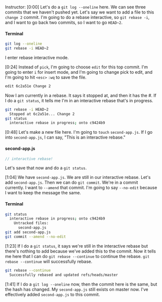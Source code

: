 Instructor: [0:00] Let's do a `git log --oneline` here. We can see three commits that we haven't pushed yet. Let's say we want to add a file to this `change 2` commit. I'm going to do a rebase interactive, so `git rebase -i`, and I want to go back two commits, so I want to go `HEAD~2`. 

#### Terminal
```bash
git log --oneline
git rebase -i HEAD~2
```

I enter rebase interactive mode.

[0:24] Instead of `pick`, I'm going to choose `edit` for this top commit. I'm going to enter `i` for insert mode, and I'm going to change pick to edit, and I'm going to hit `<esc>` `:wq` to save the file. 

```bash
edit 6c2a51e Change 2
```

Now I am currently in a rebase. It says it stopped at, and then it has the #. If I do a `git status`, it tells me I'm in an interactive rebase that's in progress.

```bash
git rebase -i HEAD~2
  Stopped at 6c2a51e... Change 2
git status
  interactive rebase in progress; onto c9424b9
```


[0:48] Let's make a new file here. I'm going to `touch` `second-app.js`. If I go into `second-app.js`, I can say, "This is an interactive rebase." 

#### second-app.js
```js
// interactive rebase!
```

Let's save that now and do a `git status`.

[1:04] We have `second-app.js`. We are still in our interactive rebase. Let's add `second-app.js`. Then we can do `git commit`. We're in a commit currently. I want to `--amend` that commit. I'm going to say `--no-edit` because I want to keep the message the same.

#### Terminal
```bash
git status
  interactive rebase in progress; onto c9424b9
    Untracked files: 
      second-app.js
git add second-app.js
git commit --amend --no-edit
```

[1:23] If I do a `git status`, it says we're still in the interactive rebase but there's nothing to add because we've added this to the commit. Now it tells me here that I can do `git rebase --continue` to continue the rebase. `git rebase --continue` will successfully rebase.

```bash
git rebase --continue
  Successfully rebased and updated refs/heads/master
```

[1:41] If I do a `git log --oneline` now, then the commit here is the same, but the hash has changed. My `second-app.js` still exists on master now. I've effectively added `second-app.js` to this commit.